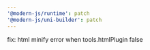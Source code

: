 ```yaml
---
'@modern-js/runtime': patch
'@modern-js/uni-builder': patch
---
```


fix: html minify error when tools.htmlPlugin false
